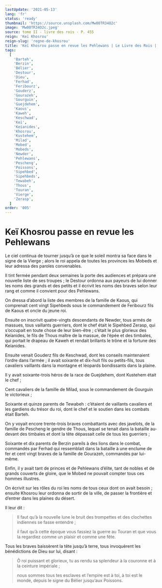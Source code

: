 ```yaml
---
lastUpdate: '2021-05-13'
lang: 'fr'
status: 'ready'
thumbnail: 'https://source.unsplash.com/Mw00TR34O2c'
image: 'Mw00TR34O2c.jpeg'
source: tome II - livre des rois - P. 455
reign: 'Keï Khosrou'
reign-slug: 'regne-de-khosrou'
title: 'Keï Khosrou passe en revue les Pehlewans | Le Livre des Rois | Shâhnâmeh'
tags:
  [
    'Barteh',
    'Berzin',
    'Bélier',
    'Destour',
    'Dieu',
    'Ferhad',
    'Feribourz',
    'Gouderz',
    'Gourazeh',
    'Gourguin',
    'Guejdehem',
    'Kaous',
    'Kaweh',
    'Keschwad',
    'Keï',
    'Keïanides',
    'Khosrou',
    'Kustehem',
    'Milad',
    'Mobed',
    'Mobeds',
    'Newder',
    'Pehlewans',
    'Pescheng',
    'Poissons',
    'Sipehbed',
    'Sipehbeds',
    'Tewabeh',
    'Thous',
    'Touran',
    'Vierge',
    'Zerasp',
  ]
order: '005'
---
```


# Keï Khosrou passe en revue les Pehlewans

Le ciel continua de tourner jusqu’à ce que le soleil montra sa face dans le signe de la Vierge ; alors le roi appela de toutes les provinces les Mobeds et leur adressa des paroles convenables.

Il tint fermée pendant deux semaines la porte des audiences et prépara une nouvelle liste de ses troupes ; le Destour ordonna aux payeurs de lui donner les noms des grands et des petits et il écrivit les noms des braves selon leur rang et comme il convient pour des Pehlewans.

On dressa d’abord la liste des membres de la famille de Kaous, qui comprenait cent vingt Sipehbeds sous le commandement de Feribourz fils de Kaous et oncle du jeune roi.

Ensuite on inscrivit quatre-vingts descendants de Newder, tous armés de massues, tous vaillants guerriers, dont le chef était le Sipehbed Zerasp, qui s’occupait en toute chose de leur bien-être ; c’était le plus glorieux des Keïanides, le fils de Thous maître de la massue, de l’épée et des timbales, qui portait le drapeau de Kaweh et rendait brillants le trône et la fortune des Keïanides.

Ensuite venait Gouderz fils de Keschwad, dont les conseils maintenaient l’ordre dans l’armée ; il avait soixante et dix-huit fils ou petits-fils, tous cavaliers vaillants dans la montagne et léopards bondissants dans la plaine.

Il y avait soixante-trois héros de la race de Guejdehem, dont Kustehem était le chef ;

Cent cavaliers de la famille de Milad, sous le commandement de Gourguin le victorieux ;

Soixante et quinze parents de Tewabeh : c’étaient de vaillants cavaliers et les gardiens du trésor du roi, dont le chef et le soutien dans les combats était Barteh.

On y voyait encore trente-trois braves combattants avec des javelots, de la famille de Pescheng le gendre de Thous, lequel se tenait dans la bataille au-devant des timbales et dont la tête dépassait celle de tous les guerriers ;

Soixante et dix parents de Berzin pareils à des lions dans le combat, commandés par Ferhad qui ressemblait dans la bataille à une enclume de fer et cent vingt braves de la famille de Gourazeh, commandés par lui-même.

Enfin, il y avait tant de princes et de Pehlewans d’élite, tant de nobles et de grands couverts de gloire, que le Mobed ne pouvait compter tous ces hommes illustres.

On écrivit sur les rôles du roi les noms de tous ceux dont on avait besoin ; ensuite Khosrou leur ordonna de sortir de la ville, de passer la frontière et d’entrer dans les plaines du désert.

Il leur dit :

> Il faut qu’à la nouvelle lune le bruit des trompettes et des clochettes indiennes se fasse entendre ;
>
> il faut qu’à cette époque vous fassiez la guerre au Touran et que vous la regardiez comme un plaisir et comme une fête.

Tous les braves baissèrent la tête jusqu’à terre, tous invoquèrent les bénédictions de Dieu sur lui, disant :

> Ô roi puissant et glorieux, tu as rendu sa splendeur à la couronne et à la ceinture impériale ;
>
> nous sommes tous tes esclaves et l’empire est à toi, à toi est le monde, depuis le signe du Bélier jusqu’aux Poissons.
